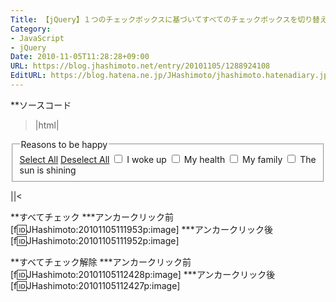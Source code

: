 ```yaml
---
Title: 【jQuery】１つのチェックボックスに基づいてすべてのチェックボックスを切り替える
Category:
- JavaScript
- jQuery
Date: 2010-11-05T11:28:28+09:00
URL: https://blog.jhashimoto.net/entry/20101105/1288924108
EditURL: https://blog.hatena.ne.jp/JHashimoto/jhashimoto.hatenadiary.jp/atom/entry/12921228815717258615
---
```


**ソースコード
>|html|
<!DOCTYPE html PUBLIC "-//W3C//DTD XHTML 1.0 Transitional//EN" "http://www.w3.org/TR/xhtml1/DTD/xhtml1-transitional.dtd">
<html>
<head>
<meta http-equiv="content-type" content="text/html; charset=utf-8" />
</head>
<body>
<fieldset>
	<legend>Reasons to be happy</legend><a class="selectAll" href="#">Select All</a>
	<a class="deselectAll" href="#">Deselect All</a>
	<input name="reasons" id="iwokeup" type="checkbox" value="iwokeup" />
	<label for="iwokeup">I woke up</label>
	<input name="reasons" id="health" type="checkbox" value="health" />
	<label for="health">My health</label>
	<input name="reasons" id="family" type="checkbox" value="family" />
	<label for="family">My family</label>
	<input name="reasons" id="sunshine" type="checkbox" value="sunshine" />
	<label for="sunshine">The sun is shining</label>
</fieldset>
</body>
<script type="text/javascript" src="http://ajax.googleapis.com/ajax/libs/jquery/1.4/jquery.js"></script>
<script type="text/javascript">
(function ($) {
	$(document).ready(function () {
		$('fieldset .selectAll').click(function (event) {
			// アンカー本来の動作を中止する
			event.preventDefault();
			// 兄弟要素のチェックボックスを全てチェックする (siblingsは兄弟要素をすべて返す)
			$(this).siblings('input:checkbox').attr('checked', 'checked');
		});

		$('fieldset .deselectAll').click(function (event) {
			event.preventDefault();
			$(this).siblings('input:checkbox').removeAttr('checked');
		});
	});
})(jQuery);
</script>
</html>
||<

**すべてチェック
***アンカークリック前
[f:id:JHashimoto:20101105111953p:image]
***アンカークリック後
[f:id:JHashimoto:20101105111952p:image]

**すべてチェック解除
***アンカークリック前
[f:id:JHashimoto:20101105112428p:image]
***アンカークリック後
[f:id:JHashimoto:20101105112427p:image]
